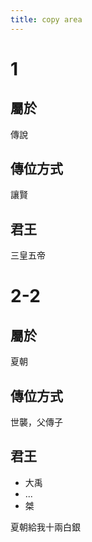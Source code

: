 ```yaml
---
title: copy area
---
```


# 1

## 屬於
傳說

## 傳位方式
讓賢

## 君王
三皇五帝

# 2-2
## 屬於
夏朝

## 傳位方式
世襲，父傳子

## 君王
 - 大禹
 - ...
 - 桀

夏朝給我十兩白銀